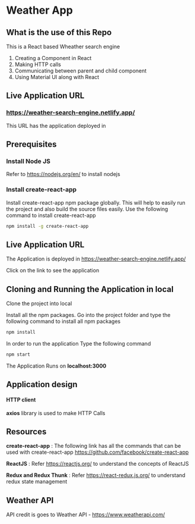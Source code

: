 # Weather App

## What is the use of this Repo

This is a React based Wheather search engine

1. Creating a Component in React
2. Making HTTP calls
3. Communicating between parent and child component
4. Using Material UI along with React

## Live Application URL

### https://weather-search-engine.netlify.app/

This URL has the application deployed in

## Prerequisites

### Install Node JS

Refer to https://nodejs.org/en/ to install nodejs

### Install create-react-app

Install create-react-app npm package globally. This will help to easily run the project and also build the source files easily. Use the following command to install create-react-app

```bash
npm install -g create-react-app
```

## Live Application URL

The Application is deployed in https://weather-search-engine.netlify.app/

Click on the link to see the application

## Cloning and Running the Application in local

Clone the project into local

Install all the npm packages. Go into the project folder and type the following command to install all npm packages

```bash
npm install
```

In order to run the application Type the following command

```bash
npm start
```

The Application Runs on **localhost:3000**

## Application design

#### HTTP client

**axios** library is used to make HTTP Calls

## Resources

**create-react-app** : The following link has all the commands that can be used with create-react-app
https://github.com/facebook/create-react-app

**ReactJS** : Refer https://reactjs.org/ to understand the concepts of ReactJS

**Redux and Redux Thunk** : Refer https://react-redux.js.org/ to understand redux state management

## Weather API

API credit is goes to Weather API - https://www.weatherapi.com/
